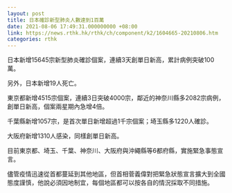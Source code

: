 ```yaml
---
layout: post
title: 日本確診新型肺炎人數達到1百萬
date: 2021-08-06 17:49:31.000000000 +08:00
link: https://news.rthk.hk/rthk/ch/component/k2/1604665-20210806.htm
categories: rthk
---
```


日本新增15645宗新型肺炎確診個案，連續3天創單日新高，累計病例突破100萬。

另外，日本新增19人死亡。

東京都新增4515宗個案，連續3日突破4000宗，鄰近的神奈川縣多2082宗病例，創單日新高，個案兩星期內急增4倍。

千葉縣新增1057宗，是首次單日新增超過1千宗個案；埼玉縣多1220人確診。

大阪府新增1310人感染，同樣創單日新高。

目前東京都、埼玉、千葉、神奈川、大阪府與沖繩縣等6都府縣，實施緊急事態宣言。

儘管疫情迅速從首都蔓延到其他地區，但首相菅義偉對把緊急狀態宣言擴大到全國態度謹慎，他說必須因地制宜，每個地區都可以按各自的情況採取不同措施。

